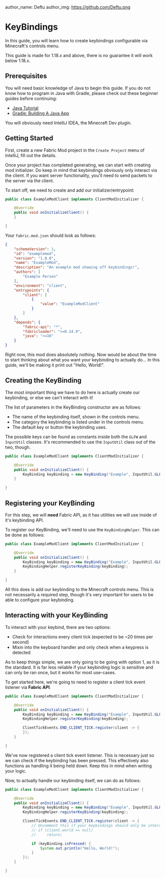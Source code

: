 author_name: Deftu
author_img: https://github.com/Deftu.png

# KeyBindings

In this guide, you will learn how to create keybindings configurable via Minecraft's controls menu.

This guide is made for 1.18.x and above, there is no guarantee it will work below 1.18.x.

## Prerequisites

You will need basic knowledge of Java to begin this guide. If you do not know how to program in Java with Gradle, please check out these beginner guides before continuing:

- [Java Tutorial](https://www.w3schools.com/java/)
- [Gradle: Building A Java App](https://www.baeldung.com/gradle-building-a-java-app)

You will obviously need IntelliJ IDEA, the Minecraft Dev plugin.

## Getting Started

First, create a new Fabric Mod project in the `Create Project` menu of IntelliJ, fill out the details.

Once your project has completed generating, we can start with creating mod initializer. Do keep in mind that keybindings obviously only interact via the client. If you want server functionality, you'll need to send packets to the server via the client.

To start off, we need to create and add our initializer/entrypoint:

```java
public class ExampleModClient implements ClientModInitializer {

    @Override
    public void onInitializeClient() {
    }

}
```

Your `fabric.mod.json` should look as follows:
```json
{
    "schemaVersion": 1,
    "id": "examplemod",
    "version": "1.0.0",
    "name": "ExampleMod",
    "description": "An example mod showing off keybindings!",
    "authors": [
        "Example Person"
    ],
    "environment": "client",
    "entrypoints": {
        "client": [
            {
                "value": "ExampleModClient"
            }
        ]
    },
    "depends": {
        "fabric-api": "*",
        "fabricloader": ">=0.14.9",
        "java": ">=16"
    }
}
```

Right now, this mod does absolutely nothing. Now would be about the time to start thinking about what you want your keybinding to actually do... In this guide, we'll be making it print out "Hello, World!".

## Creating the KeyBinding

The most important thing we have to do here is actually create our keybinding, or else we can't interact with it!

The list of parameters in the KeyBinding constructor are as follows:

- The name of the keybinding itself, shown in the controls menu.
- The category the keybinding is listed under in the controls menu.
- The default key or button the keybinding uses.

The possible keys can be found as constants inside both the `GLFW` and `InputUtil` classes. It's recommended to use the `InputUtil` class out of the two, though.

```java
public class ExampleModClient implements ClientModInitializer {

    @Override
    public void onInitializeClient() {
        KeyBinding keyBinding = new KeyBinding("Example", InputUtil.GLFW_KEY_M, "Example Mod");
    }

}
```

## Registering your KeyBinding

For this step, we will **need** Fabric API, as it has utilities we will use inside of it's keybinding API.

To register our KeyBinding, we'll need to use the `KeyBindingHelper`. This can be done as follows:

```java
public class ExampleModClient implements ClientModInitializer {

    @Override
    public void onInitializeClient() {
        KeyBinding keyBinding = new KeyBinding("Example", InputUtil.GLFW_KEY_M, "Example Mod");
        KeyBindingHelper.registerKeyBinding(keyBinding);
    }

}
```

All this does is add our keybinding to the Minecraft controls menu. This is not necessarily a required step, though it's very important for users to be able to configure your keybinding.

## Interacting with your KeyBinding

To interact with your keybind, there are two options:

- Check for interactions every client tick (expected to be ~20 times per second)
- Mixin into the keyboard handler and only check when a keypress is detected

As to keep things simple, we are only going to be going with option 1, as it is the standard. It is far less reliable if your keybinding logic is sensitive and can only be ran once, but it works for most use-cases.

To get started here, we're going to need to register a client tick event listener via **Fabric API**.

```java
public class ExampleModClient implements ClientModInitializer {

    @Override
    public void onInitializeClient() {
        KeyBinding keyBinding = new KeyBinding("Example", InputUtil.GLFW_KEY_M, "Example Mod");
        KeyBindingHelper.registerKeyBinding(keyBinding);

        ClientTickEvents.END_CLIENT_TICK.register(client -> {
        });
    }

}
```

We've now registered a client tick event listener. This is necessary just so we can check if the keybinding has been pressed. This effectively also functions as handling it being held down. Keep this in mind when writing your logic.

Now, to actually handle our keybinding itself, we can do as follows:

```java
public class ExampleModClient implements ClientModInitializer {

    @Override
    public void onInitializeClient() {
        KeyBinding keyBinding = new KeyBinding("Example", InputUtil.GLFW_KEY_M, "Example Mod");
        KeyBindingHelper.registerKeyBinding(keyBinding);

        ClientTickEvents.END_CLIENT_TICK.register(client -> {
            // Uncomment this if your keybindings should only be interacted with within a world.
            // if (client.world == null)
            //     return;

            if (keyBinding.isPressed) {
                System.out.println("Hello, World!");
            }
        });
    }

}
```

